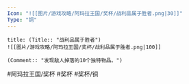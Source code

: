 ```yaml
---
Icon: "![[图片/游戏攻略/阿玛拉王国/奖杯/战利品属于胜者.png|30]]"
Type: "铜"
---
```

```ad-common-bronze-trophy
title: (Title:: "战利品属于胜者")
![[图片/游戏攻略/阿玛拉王国/奖杯/战利品属于胜者.png|100]]

(Comment:: "发现敌人掉落的10个独特物品。")
```

#阿玛拉王国/奖杯 #奖杯 #奖杯/铜
